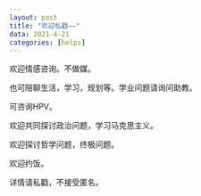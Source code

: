 ```yaml
---
layout: post
title: "欢迎私戳——"
data: 2021-4-21
categories: [helps]
---
```


欢迎情感咨询。不做媒。



也可陪聊生活，学习，规划等。学业问题请询问助教。



可咨询HPV。



欢迎共同探讨政治问题，学习马克思主义。



欢迎探讨哲学问题，终极问题。



欢迎约饭。



详情请私戳，不接受匿名。